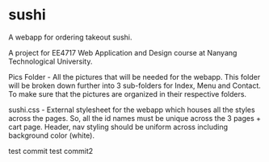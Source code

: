 # sushi
A webapp for ordering takeout sushi.

A project for EE4717 Web Application and Design course at Nanyang Technological University.

Pics Folder - All the pictures that will be needed for the webapp. This folder will be broken down further into 3 sub-folders for Index, Menu and Contact. To make sure that the pictures are organized in their respective folders.

sushi.css - External stylesheet for the webapp which houses all the styles across the pages. So, all the id names must be unique across the 3 pages + cart page. Header, nav styling should be uniform across including background color (white).

test commit
test commit2